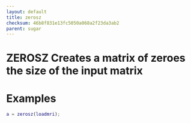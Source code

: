 ```yaml
---
layout: default
title: zerosz
checksum: 46b8f831e13fc5050a068a2f23da3ab2
parent: sugar
---
```



 
# ZEROSZ Creates a matrix of zeroes the size of the input matrix
 
# Examples
```matlab
a = zerosz(loadmri);
```
